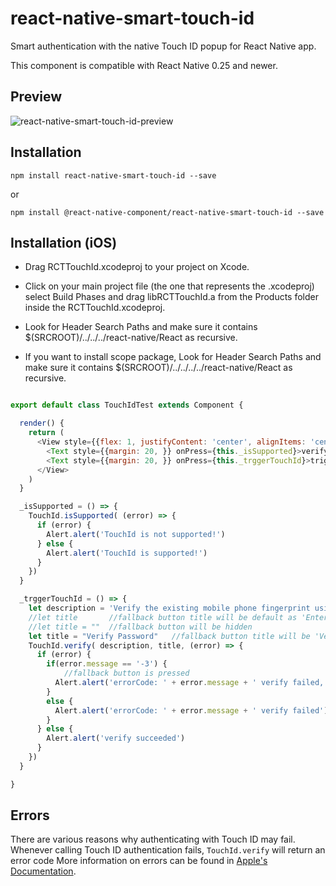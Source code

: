 # react-native-smart-touch-id

Smart authentication with the native Touch ID popup for React Native app.

This component is compatible with React Native 0.25 and newer.

## Preview

![react-native-smart-touch-id-preview][1]

## Installation

```
npm install react-native-smart-touch-id --save
```

or

```
npm install @react-native-component/react-native-smart-touch-id --save
```

## Installation (iOS)

* Drag RCTTouchId.xcodeproj to your project on Xcode.

* Click on your main project file (the one that represents the .xcodeproj) select Build Phases and drag libRCTTouchId.a from the Products folder inside the RCTTouchId.xcodeproj.

* Look for Header Search Paths and make sure it contains $(SRCROOT)/../../../react-native/React as recursive.

* If you want to install scope package, Look for Header Search Paths and make sure it contains $(SRCROOT)/../../../../react-native/React as recursive.


```js

export default class TouchIdTest extends Component {

  render() {
    return (
      <View style={{flex: 1, justifyContent: 'center', alignItems: 'center', }}>
        <Text style={{margin: 20, }} onPress={this._isSupported}>verify whether touchId is supported</Text>
        <Text style={{margin: 20, }} onPress={this._trggerTouchId}>trigger touch id</Text>
      </View>
    )
  }

  _isSupported = () => {
    TouchId.isSupported( (error) => {
      if (error) {
        Alert.alert('TouchId is not supported!')
      } else {
        Alert.alert('TouchId is supported!')
      }
    })
  }

  _trggerTouchId = () => {
    let description = 'Verify the existing mobile phone fingerprint using the home key'
    //let title       //fallback button title will be default as 'Enter Password'(localized)
    //let title = ""  //fallback button will be hidden
    let title = "Verify Password"   //fallback button title will be 'Verify Password'(unlocalized)
    TouchId.verify( description, title, (error) => {
      if (error) {
        if(error.message == '-3') {
            //fallback button is pressed
          Alert.alert('errorCode: ' + error.message + ' verify failed, user wants to ' + title)
        }
        else {
          Alert.alert('errorCode: ' + error.message + ' verify failed')
        }
      } else {
        Alert.alert('verify succeeded')
      }
    })
  }

}

```

## Errors

There are various reasons why authenticating with Touch ID may fail.
Whenever calling Touch ID authentication fails, `TouchId.verify` will return an error code
More information on errors can be found in [Apple's Documentation][2].


[1]: http://cyqresig.github.io/img/react-native-smart-touch-id-preview-v1.0.0.gif
[2]: https://developer.apple.com/library/prerelease/ios/documentation/LocalAuthentication/Reference/LAContext_Class/index.html#//apple_ref/c/tdef/LAError